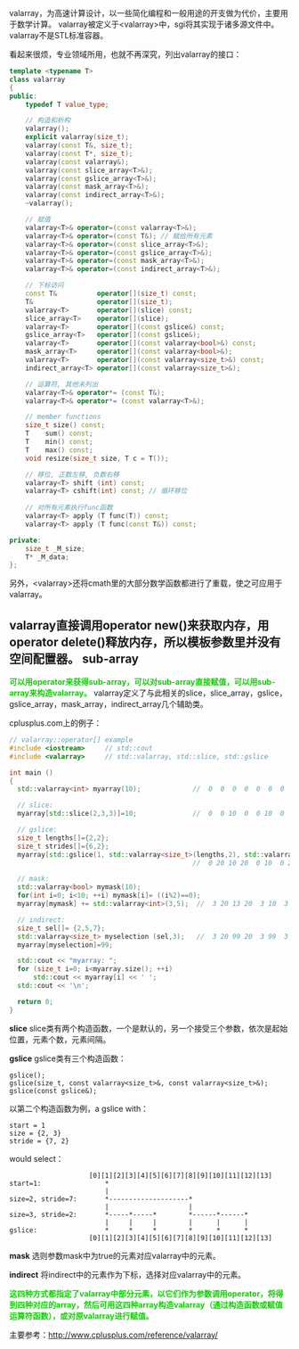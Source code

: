 valarray，为高速计算设计，以一些简化编程和一般用途的开支做为代价，主要用于数学计算。
valarray被定义于&lt;valarray>中，sgi将其实现于诸多源文件中。
valarray不是STL标准容器。

看起来很烦，专业领域所用，也就不再深究，列出valarray的接口：
```cpp
template <typename T>
class valarray
{
public:
    typedef T value_type;

    // 构造和析构
    valarray();
    explicit valarray(size_t);
    valarray(const T&, size_t);
    valarray(const T*, size_t);
    valarray(const valarray&);
    valarray(const slice_array<T>&);
    valarray(const gslice_array<T>&);
    valarray(const mask_array<T>&);
    valarray(const indirect_array<T>&);
    ~valarray();

    // 赋值
    valarray<T>& operator=(const valarray<T>&);
    valarray<T>& operator=(const T&); // 赋给所有元素
    valarray<T>& operator=(const slice_array<T>&);
    valarray<T>& operator=(const gslice_array<T>&);
    valarray<T>& operator=(const mask_array<T>&);
    valarray<T>& operator=(const indirect_array<T>&);

    // 下标访问
    const T&          operator[](size_t) const;
    T&                operator[](size_t);
    valarray<T>       operator[](slice) const;
    slice_array<T>    operator[](slice);
    valarray<T>       operator[](const gslice&) const;
    gslice_array<T>   operator[](const gslice&);
    valarray<T>       operator[](const valarray<bool>&) const;
    mask_array<T>     operator[](const valarray<bool>&);
    valarray<T>       operator[](const valarray<size_t>&) const;
    indirect_array<T> operator[](const valarray<size_t>&);

    // 运算符, 其他未列出
    valarray<T>& operator*= (const T&);
    valarray<T>& operator*= (const valarray<T>&);

    // member functions
    size_t size() const;
    T    sum() const;
    T    min() const;
    T    max() const;
    void resize(size_t size, T c = T());

    // 移位, 正数左移, 负数右移
    valarray<T> shift (int) const;
    valarray<T> cshift(int) const; // 循环移位
    
    // 对所有元素执行func函数
    valarray<T> apply (T func(T)) const;
    valarray<T> apply (T func(const T&)) const;

private:
    size_t _M_size;
    T* _M_data;
};
```

另外，&lt;valarray>还将cmath里的大部分数学函数都进行了重载，使之可应用于valarray。

valarray直接调用operator new()来获取内存，用operator delete()释放内存，所以模板参数里并没有空间配置器。
sub-array
-
<font color=red_>**可以用operator[]()来获得sub-array，可以对sub-array直接赋值，可以用sub-array来构造valarray。**</font>
valarray定义了与此相关的slice，slice_array，gslice，gslice_array，mask_array，indirect_array几个辅助类。

cplusplus.com上的例子：
```cpp
// valarray::operator[] example
#include <iostream>     // std::cout
#include <valarray>     // std::valarray, std::slice, std::gslice

int main ()
{
  std::valarray<int> myarray(10);             //  0  0  0  0  0  0  0  0  0  0

  // slice:
  myarray[std::slice(2,3,3)]=10;              //  0  0 10  0  0 10  0  0 10  0

  // gslice:
  size_t lengths[]={2,2};
  size_t strides[]={6,2};
  myarray[std::gslice(1, std::valarray<size_t>(lengths,2), std::valarray<size_t>(strides,2))]=20;
                                              //  0 20 10 20  0 10  0 20 10 20

  // mask:
  std::valarray<bool> mymask(10);
  for(int i=0; i<10; ++i) mymask[i]= ((i%2)==0);
  myarray[mymask] += std::valarray<int>(3,5);  //  3 20 13 20  3 10  3 20 13 20

  // indirect:
  size_t sel[]= {2,5,7};
  std::valarray<size_t> myselection (sel,3);   //  3 20 99 20  3 99  3 99 13 20
  myarray[myselection]=99;

  std::cout << "myarray: ";
  for (size_t i=0; i<myarray.size(); ++i)
	  std::cout << myarray[i] << ' ';
  std::cout << '\n';

  return 0;
}
```
**slice**
slice类有两个构造函数，一个是默认的，另一个接受三个参数，依次是起始位置，元素个数，元素间隔。

**gslice**
gslice类有三个构造函数：

	gslice();
	gslice(size_t, const valarray<size_t>&, const valarray<size_t>&);
	gslice(const gslice&);
以第二个构造函数为例，a gslice with：

	start = 1
	size = {2, 3}
	stride = {7, 2}
would select：
```
                    [0][1][2][3][4][5][6][7][8][9][10][11][12][13]
start=1:                *
                        |
size=2, stride=7:       *--------------------*
                        |                    |
size=3, stride=2:       *-----*-----*        *------*------*
                        |     |     |        |      |      |
gslice:                 *     *     *        *      *      *
                    [0][1][2][3][4][5][6][7][8][9][10][11][12][13]
```
**mask**
选则参数mask中为true的元素对应valarray中的元素。

**indirect**
将indirect中的元素作为下标，选择对应valarray中的元素。

<font color=red_>**这四种方式都指定了valarray中部分元素，以它们作为参数调用operator[]()，将得到四种对应的array，然后可用这四种array构造valarray（通过构造函数或赋值运算符函数），或对原valarray进行赋值。**</font>

主要参考：http://www.cplusplus.com/reference/valarray/